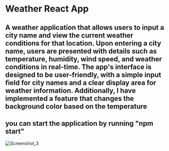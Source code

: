 # Weather React App
## A weather application that allows users to input a city name and view the current weather conditions for that location. Upon entering a city name, users are presented with details such as temperature, humidity, wind speed, and weather conditions in real-time. The app's interface is designed to be user-friendly, with a simple input field for city names and a clear display area for weather information. Additionally, I have implemented a feature that changes the background color based on the temperature

## you can start the application by running "npm start"

![Screenshot_3](https://github.com/meliserban/weather-react-app/assets/115101039/ccd80e92-cac2-4776-a984-7438df21daa9)

 

 
